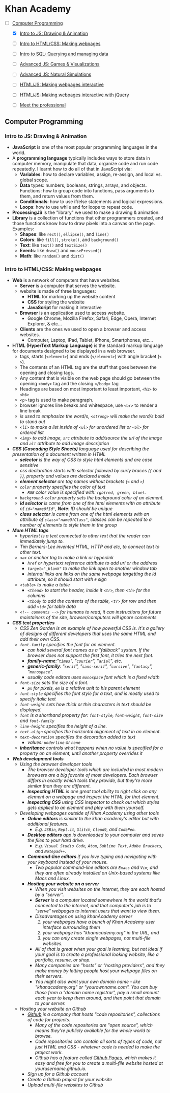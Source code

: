 # Khan Academy

- [ ] [Computer Programming](https://www.khanacademy.org/computing/computer-programming)
  - [x] [Intro to JS: Drawing & Animation](https://www.khanacademy.org/computing/computer-programming/programming)
  - [ ] [Intro to HTML/CSS: Making webpages](https://www.khanacademy.org/computing/computer-programming/html-css)
  - [ ] [Intro to SQL: Querying and managing data](https://www.khanacademy.org/computing/computer-programming/sql)
  - [ ] [Advanced JS: Games & Visualizations](https://www.khanacademy.org/computing/computer-programming/programming-games-visualizations)
  - [ ] [Advanced JS: Natural Simulations](https://www.khanacademy.org/computing/computer-programming/programming-natural-simulations)
  - [ ] [HTML/JS: Making webpages interactive](https://www.khanacademy.org/computing/computer-programming/html-css-js)
  - [ ] [HTML/JS: Making webpages interactive with jQuery](https://www.khanacademy.org/computing/computer-programming/html-js-jquery)
  - [ ] [Meet the professional](https://www.khanacademy.org/computing/computer-programming/meet-the-computing-professional)


## Computer Programming

### Intro to JS: Drawing & Animation

- **JavaScript** is one of the most popular programming languages in the world.
- A **programming language** typically includes ways to store data in computer memory, manipulate that data, organize code and run code repeatedly. I learnt how to do all of that in JavaScript via:
  - **Variables**: how to declare variables, assign, re-assign, and local vs. global scope.
  - **Data** types: numbers, booleans, strings, arrays, and objects.
  Functions: how to group code into functions, pass arguments to them, and return values from them.
  - **Conditionals**: how to use if/else statements and logical expressions.
  - **Loops**: how to use while and for loops to repeat code.
- **ProcessingJS** is the "library" we used to make a drawing & animation.
- **Library** is a collection of functions that other programmers created, and those functions know how to draw pixels into a canvas on the page. Examples:
  - **Shapes**: like `rect()`, `ellipse()`, and `line()`
  - **Colors**: like `fill()`, `stroke()`, and `background()`
  - **Text**: like `text()` and `textSize()`
  - **Events**: like `draw()` and `mousePressed()`
  - **Math**: like `random()` and `dist()`

### Intro to HTML/CSS: Making webpages

- **Web** is a network of computers that have websites. 
  - **Server** is a computer that serves the website.
  - website is made of three languages:
    - **HTML** for marking up the website content
    - **CSS** for styling the website
    - **JavaScript** for making it interactive
  - **Browser** is an application used to access website.
    - Google Chrome, Mozilla Firefox, Safari, Edge, Opera, Internet Explorer, & etc...
  - **Clients** are the ones we used to open a browser and access websites.
    - Computer, Laptop, iPad, Tablet, iPhone, Smartphones, etc...
- **HTML (HyperText Markup Language)** is the standard markup language for documents designed to be displayed in a web browser.
  -  tags, starts (`<element>`) and ends (`</element>`) with angle bracket (`< >`).
  - The contents of an HTML tag are the stuff that goes between the opening and closing tags.
  - Any content that is visible on the web page should go between the opening `<body>` tag and the closing `</body>` tag
  - Headings are based on most important to least important, `<h1>` to `<h6>`
  - `<p>` tag is used to make paragraph.
  - browser ignores line breaks and whitespace, use `<br>` to render a line break
  - <em> is used to emphasize the word/s, `<strong>` will make the word/s bold to stand out
  - `<li>` to make a list inside of `<ul>` for unordered list or `<ol>` for ordered list
  - `<img>` to add image, `src` attribute to add/source the url of the image and `alt` attribute to add image description
- **CSS (Cascading Style Sheets)** language used for describing the presentation of a document written in HTML
  - **selector** is the way of CSS to style html elements and are case sensitive
  - css declaration starts with selector followed by curly braces (`{` and `}`), property and values are declared inside
  - **element selector** are tag names without brackets (`<` and `>`)
  - `color` property specifies the color of text
    - `RGB` color value is specified with: `rgb(red, green, blue)`.
  - `background-color` property sets the background color of an element.
  - **id selector** is came from one of the html elements with an attribute of `id="nameOfId"`, **Note**: ID should be unique
  - **class selector** is came from one of the html elements with an attribute of `class="nameOfClass"`, classes can be repeated to a number of elements to style them in the group
- **More HTML tags**
  - hypertext is a text connected to other text that the reader can immediately jump to.
  - Tim Berners-Lee invented HTML, HTTP and etc, to connect text to other text.
  - `<a>` or anchor tag to make a link or hyperlink
    - `href` or hypertext reference attribute to add url or the address
    - `target="_blank"` to make the link open to another window tab
    - internal links are links on the same webpage targetting the id attribute, so it should start with `#` sign
  - `<table>` to make a table
    - `<thead>` to start the header, inside it `<tr>`, then `<th>` for the columns
    - `<tbody` to add the contents of the table, `<tr>` for row and then add `<td>` for table data
  - `<!-- comments -->` for humans to read, it can instructions for future maintainers of the site, browser/computers will ignore comments
- **CSS text properties**
  - CSS Zen Garden is an example of how powerful CSS is. It's a gallery of designs of different developers that uses the same HTML and add their own CSS.
  - `font-family` specifies the font for an element.
    - can hold several font names as a "fallback" system. If the browser does not support the first font, it tries the next font.
    - **family-name**:"`times`", "`courier`", "`arial`", etc.
    - **generic-family**: "`serif`", "`sans-serif`", "`cursive`", "`fantasy`", "`monospace`".
    - usually code editors uses `monospace` font which is a fixed width
  - `font-size` sets the size of a font.
    - `px` for pixels, `em` is a relative unit to his parent element
  - `font-style` specifies the font style for a text, and is mostly used to specify italic text
  - `font-weight` sets how thick or thin characters in text should be displayed.
  - `font` is a shorthand property for: `font-style`, `font-weight`, `font-size` and `font-family`
  - `line-height` specifies the height of a line.
  - `text-align` specifies the horizontal alignment of text in an element.
  - `text-decoration` specifies the decoration added to text
    - values: `underline` or `none`
  - **inheritance** controls what happens when no value is specified for a property on an element, until another property overrides it
- **Web development tools**
  - Using the browser developer tools
    - The browser developer tools which are included in most modern browsers are a big favorite of most developers. Each browser differs in exactly which tools they provide, but they're more similar than they are different.
    - **Inspecting HTML** is one great tool ability to right click on any element on a webpage and inspect the HTML for that element.
    - **Inspecting CSS** using CSS inspector to check out which styles gets applied to an element and play with them yourself.
  - Developing webpages outside of Khan Academy using other tools
    - **Online editors** is similar to the khan academy's editor but with additional features.
      - E.g. `JSBin`, `Repl.it`, `Glitch`, `Cloud9`, and `CodePen`.
    - **Desktop editors** app is downloaded to your computer and saves the files to your hard drive.
      - E.g. `Visual Studio Code`, `Atom`, `Sublime Text`, `Adobe Brackets`, and `Notepad++`.
    - **Command-line editors** if you love typing and navigating with your keyboard instead of your mouse.
      - Two popular command-line editors are `Emacs` and `Vim`, and they are often already installed on Unix-based systems like Macs and Linux.
    - **Hosting your website on a server**
      - When you visit websites on the internet, they are each hosted by a "server".
      - **Server** is a computer located somewhere in the world that's connected to the internet, and that computer's job is to "serve" webpages to internet users that want to view them.
      - Disadvantages on using khanAcademy server
        1. your webpages have a bunch of Khan Academy user interface surrounding them
        2. your webpage has "khanacademy.org" in the URL, and
        3. you can only create single webpages, not multi-file websites.
      - All of that is great when your goal is learning, but not ideal if your goal is to create a professional looking website, like a portfolio, resume, or shop.
      - Many companies are "hosts" or "hosting providers", and they make money by letting people host your webpage files on their servers.
      - You might also want your own domain name - like "khanacademy.org" or "yourownname.com". You can buy those from a "domain name registrar", pay a small amount each year to keep them around, and then point that domain to your server. 
  - Hosting your website on Github
    - [Github](http://github.com/) is a company that hosts "code repositories", collections of code for projects.
      - Many of the code repositories are "open source", which means they're publicly available for the whole world to browse.
      - Code repositories can contain all sorts of types of code, not just HTML and CSS - whatever code is needed to make the project work.
      - Github has a feature called [Github Pages](https://pages.github.com/), which makes it easy and free for you to create a multi-file website hosted at yourusername.github.io.
    - Sign up for a Github account
    - Create a Github project for your website
    - Upload multi-file websites to Github


<!--
### Intro to SQL: Querying and managing data
### Advanced JS: Games & Visualizations
### Advanced JS: Natural Simulations
### HTML/JS: Making webpages interactive
### HTML/JS: Making webpages interactive with jQuery
### Meet the professional
-->